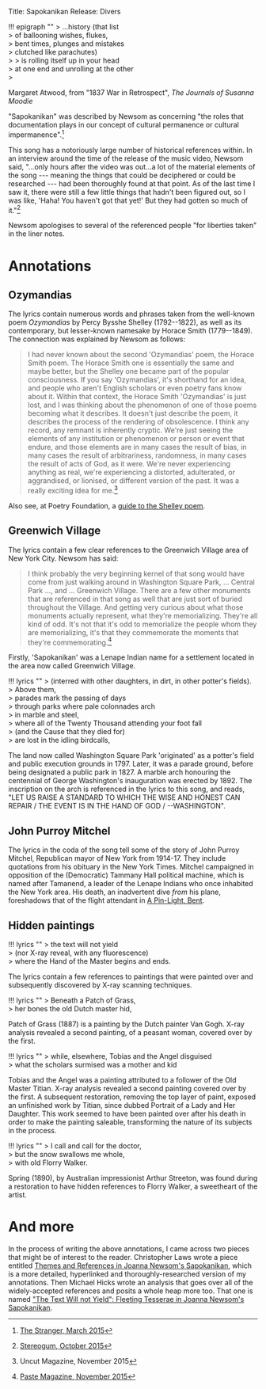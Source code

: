 Title: Sapokanikan
Release: Divers

!!! epigraph ""
	> ...history (that list  
	> of ballooning wishes, flukes,  
	> bent times, plunges and mistakes  
	> clutched like parachutes)  
	> 
	> is rolling itself up in your head  
	> at one end and unrolling at the other  
	> <footer>Margaret Atwood, from "1837 War in Retrospect", <cite>The Journals of Susanna Moodie</cite></footer>

"Sapokanikan" was described by Newsom as concerning "the roles that documentation plays in our concept of cultural permanence or cultural impermanence".[^stranger]

This song has a notoriously large number of historical references within. In an interview around the time of the release of the music video, Newsom said, "...only hours after the video was out...a lot of the material elements of the song --- meaning the things that could be deciphered or could be researched --- had been thoroughly found at that point. As of the last time I saw it, there were still a few little things that hadn't been figured out, so I was like, 'Haha! You haven't got that yet!' But they had gotten so much of it."[^stereogum]

Newsom apologises to several of the referenced people "for liberties taken" in the liner notes.

[^stranger]:[The Stranger, March 2015][stranger]
[^stereogum]:[Stereogum, October 2015][stereogum]

# Annotations #

## Ozymandias ##

The lyrics contain numerous words and phrases taken from the well-known poem *Ozymandias* by Percy Bysshe Shelley (1792--1822), as well as its contemporary, but lesser-known namesake by Horace Smith (1779--1849). The connection was explained by Newsom as follows:

> I had never known about the second 'Ozymandias' poem, the Horace Smith poem. The Horace Smith one is essentially the same and maybe better, but the Shelley one became part of the popular consciousness. If you say 'Ozymandias', it's shorthand for an idea, and people who aren't English scholars or even poetry fans know about it. Within that context, the Horace Smith 'Ozymandias' is just lost, and I was thinking about the phenomenon of one of those poems becoming what it describes. It doesn't just describe the poem, it describes the process of the rendering of obsolescence. I think any record, any remnant is inherently cryptic. We're just seeing the elements of any institution or phenomenon or person or event that endure, and those elements are in many cases the result of bias, in many cases the result of arbitrariness, randomness, in many cases the result of acts of God, as it were. We're never experiencing anything as real, we're experiencing a distorted, adulterated, or aggrandised, or lionised, or different version of the past. It was a really exciting idea for me.[^uncut]

[^uncut]:Uncut Magazine, November 2015

Also see, at Poetry Foundation, a [guide to the Shelley poem](http://www.poetryfoundation.org/resources/learning/core-poems/detail/46565#guide).

## Greenwich Village ##

The lyrics contain a few clear references to the Greenwich Village area of New York City. Newsom has said:
> I think probably the very beginning kernel of that song would have come from just walking around in Washington Square Park, ... Central Park ..., and ... Greenwich Village. There are a few other monuments that are referenced in that song as well that are just sort of buried throughout the Village. And getting very curious about what those monuments actually represent, what they're memorializing. They're all kind of odd. It's not that it's odd to memorialize the people whom they are memorializing, it's that they commemorate the moments that they're commemorating.[^paste]

[^paste]:[Paste Magazine, November 2015][paste]

Firstly, 'Sapokanikan' was a Lenape Indian name for a settlement located in the area now called Greenwich Village.

!!! lyrics ""
	> (interred with other daughters, in dirt, in other potter's fields).  
	> Above them,  
	> parades mark the passing of days  
	> through parks where pale colonnades arch  
	> in marble and steel,  
	> where all of the Twenty Thousand attending your foot fall  
	> (and the Cause that they died for)  
	> are lost in the idling birdcalls,
	
The land now called Washington Square Park 'originated' as a potter's field and public execution grounds in 1797. Later, it was a parade ground, before being designated a public park in 1827. A marble arch honouring the centennial of George Washington's inauguration was erected by 1892. The inscription on the arch is referenced in the lyrics to this song, and reads, "LET US RAISE A STANDARD TO WHICH THE WISE AND HONEST CAN REPAIR / THE EVENT IS IN THE HAND OF GOD / --WASHINGTON".

## John Purroy Mitchel ##

The lyrics in the coda of the song tell some of the story of John Purroy Mitchel, Republican mayor of New York from 1914-17. They include quotations from his obituary in the New York Times. Mitchel campaigned in opposition of the (Democratic) Tammany Hall political machine, which is named after Tamanend, a leader of the Lenape Indians who once inhabited the New York area. His death, an inadvertent dive *from* his plane, foreshadows that of the flight attendant in [A Pin-Light, Bent]({filename}apinlightbent.md).

## Hidden paintings ##

!!! lyrics ""
	> the text will not yield  
	> (nor X-ray reveal, with any fluorescence)  
	> where the Hand of the Master begins and ends.

The lyrics contain a few references to paintings that were painted over and subsequently discovered by X-ray scanning techniques.

!!! lyrics ""
	> Beneath a Patch of Grass,  
	> her bones the old Dutch master hid,

Patch of Grass (1887) is a painting by the Dutch painter Van Gogh. X-ray analysis revealed a second painting, of a peasant woman, covered over by the first.

!!! lyrics ""
	> while, elsewhere, Tobias and the Angel disguised  
	> what the scholars surmised was a mother and kid

Tobias and the Angel was a painting attributed to a follower of the Old Master Titian. X-ray analysis revealed a second painting covered over by the first. A subsequent restoration, removing the top layer of paint, exposed an unfinished work by Titian, since dubbed Portrait of a Lady and Her Daughter. This work seemed to have been painted over after his death in order to make the painting saleable, transforming the nature of its subjects in the process.

!!! lyrics ""
	> I call and call for the doctor,  
	> but the snow swallows me whole,  
	> with old Florry Walker.

Spring (1890), by Australian impressionist Arthur Streeton, was found during a restoration to have hidden references to Florry Walker, a sweetheart of the artist.

# And more #
In the process of writing the above annotations, I came across two pieces that might be of interest to the reader. Christopher Laws wrote a piece entitled [Themes and References in Joanna Newsom's Sapokanikan][culturedarm], which is a more detailed, hyperlinked and thoroughly-researched version of my annotations. Then Michael Hicks wrote an analysis that goes over all of the widely-accepted references and posits a whole heap more too. That one is named ["The Text Will not Yield": Fleeting Tesserae in Joanna Newsom's Sapokanikan][tesserae].

[paste]: https://www.pastemagazine.com/articles/2015/11/joanna-newsom-discusses-divers-and-her-solipsistic.html
[stereogum]: http://www.stereogum.com/1837843/qa-joanna-newsom-on-moving-rocks-annotating-lyrics-and-playing-the-hits/franchises/interview/ "Stereogum interview"
[stranger]: http://www.thestranger.com/slog/2016/03/23/23844024/joanna-newsom-the-stranger-interview
[culturedarm]: http://culturedarm.com/themes-and-references-in-joanna-newsoms-sapokanikan/
[tesserae]: https://medium.com/@hexagn/the-text-will-not-yield-6872a6894ab3


